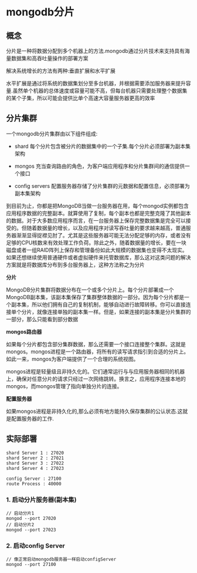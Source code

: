 <!--
 * @Author: lizhiyuan
 * @Date: 2020-11-25 10:42:52
 * @LastEditors: lizhiyuan
 * @LastEditTime: 2020-12-21 16:50:31
-->
# mongodb分片

## 概念

分片是一种将数据分配到多个机器上的方法.mongodb通过分片技术来支持具有海量数据集和高吞吐量操作的部署方案

解决系统增长的方法有两种:垂直扩展和水平扩展

水平扩展是通过将系统的数据集划分至多台机器，并根据需要添加服务器来提升容量.虽然单个机器的总体速度或容量可能不高，但每台机器只需要处理整个数据集的某个子集，所以可能会提供比单个高速大容量服务器更高的效率


## 分片集群

一个mongodb分片集群由以下组件组成:

- shard 每个分片包含被分片的数据集中的一个子集.每个分片必须部署为副本集架构

- mongos 充当查询路由的角色，为客户端应用程序和分片集群间的通信提供一个接口

- config servers 配置服务器存储了分片集群的元数据和配置信息，必须部署为副本集架构

到目前为止，你都是把MongoDB当做一台服务器在用，每个mongod实例都包含应用程序数据的完整副本。就算使用了复制，每个副本也都是完整克隆了其他副本的数据。对于大多数应用程序而言，在一台服务器上保存完整数据集是完全可以接受的。但随着数据量的增长，以及应用程序对读写吞吐量的要求越来越高，普通服务器渐渐显得捉襟见肘了。尤其是这些服务器可能无法分配足够的内存，或者没有足够的CPU核数来有效处理工作负荷。除此之外，随着数据量的增长，要在一块磁盘或者一组RAID阵列上保存和管理备份如此大规模的数据集也变得不太现实。如果还想继续使用普通硬件或者虚拟硬件来托管数据库，那么这对这类问题的解决方案就是将数据库分布到多台服务器上，这种方法称之为分片

**分片**

MongoDB分片集群将数据分布在一个或多个分片上。每个分片部署成一个MongoDB副本集，该副本集保存了集群整体数据的一部分。因为每个分片都是一个副本集，所以他们拥有自己的复制机制，能够自动进行故障转移。你可以直接连接单个分片，就像连接单独的副本集一样。但是，如果连接的副本集是分片集群的一部分，那么只能看到部分数据


**mongos路由器**

如果每个分片都包含部分集群数据，那么还需要一个接口连接整个集群。这就是mongos。mongos进程是一个路由器，将所有的读写请求指引到合适的分片上。如此一来，mongos为客户端提供了一个合理的系统视图。

mongos进程是轻量级且非持久化的。它们通常运行与与应用服务器相同的机器上，确保对任意分片的请求只经过一次网络跳转。换言之，应用程序连接本地的mongos，而mongos管理了指向单独分片的连接。

**配置服务器**

如果mongos进程是非持久化的,那么必须有地方能持久保存集群的公认状态.这就是配置服务器的工作.


## 实际部署

```
shard Server 1 : 27020
shard Server 2 : 27021
shard Server 3 : 27022
shard Server 4 : 27023

config Server : 27100
route Process : 40000
```

### 1. 启动分片服务器(副本集)

```shell
// 启动分片1
mongod --port 27020
// 启动分片2
mongod --port 27023 
```

### 2. 启动config Server
```shell
// 像正常启动mongodb服务器一样启动configServer
mongod --port 27100
```


